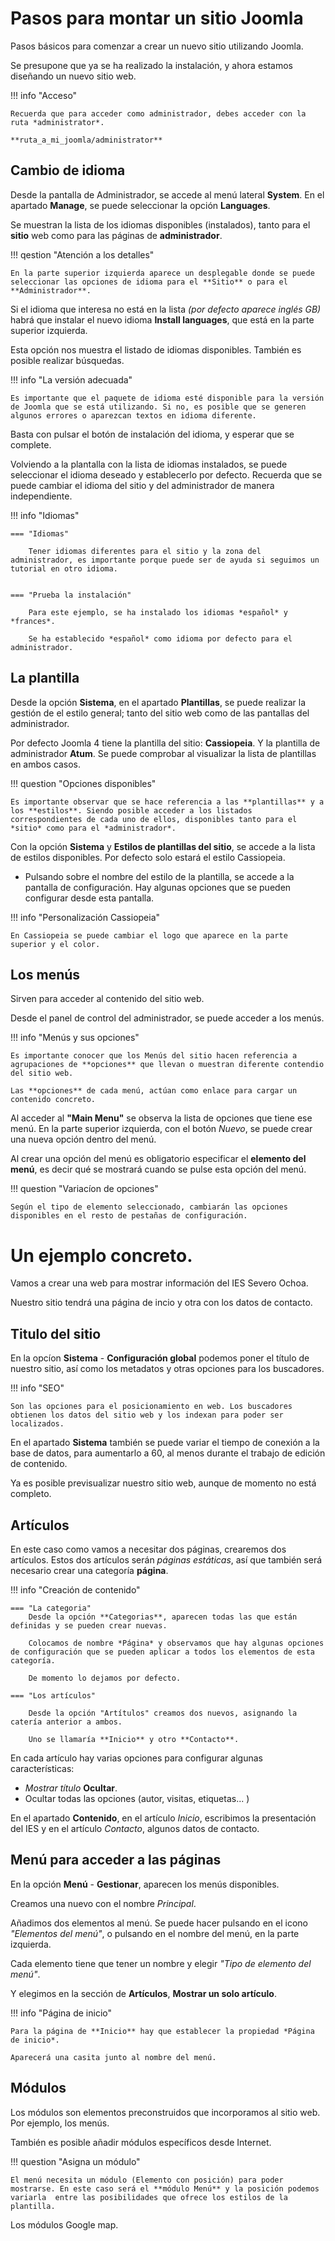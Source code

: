 # Pasos para montar un sitio Joomla

Pasos básicos para comenzar a crear un nuevo sitio utilizando Joomla.

Se presupone que ya se ha realizado la instalación, y ahora estamos diseñando un nuevo sitio web.

!!! info "Acceso"

    Recuerda que para acceder como administrador, debes acceder con la ruta *administrator*.

    **ruta_a_mi_joomla/administrator**

## Cambio de idioma

Desde la pantalla de Administrador, se accede al menú lateral **System**. 
En el apartado **Manage**, se puede seleccionar la opción **Languages**.

Se muestran la lista de los idiomas disponibles (instalados), tanto para el **sitio** web como para las páginas de **administrador**.

!!! qestion "Atención a los detalles"

    En la parte superior izquierda aparece un desplegable donde se puede seleccionar las opciones de idioma para el **Sitio** o para el **Administrador**.

Si el idioma que interesa no está en la lista *(por defecto aparece inglés GB)* habrá que instalar el nuevo idioma **Install languages**, que está en la parte superior izquierda.

Esta opción nos muestra el listado de idiomas disponibles. También es posible realizar búsquedas.

!!! info "La versión adecuada"

    Es importante que el paquete de idioma esté disponible para la versión de Joomla que se está utilizando. Si no, es posible que se generen algunos errores o aparezcan textos en idioma diferente.


Basta con pulsar el botón de instalación del idioma, y esperar que se complete.

Volviendo a la plantalla con la lista de idiomas instalados, se puede seleccionar el idioma deseado y establecerlo por defecto. Recuerda que se puede cambiar el idioma del sitio y del administrador de manera independiente.

!!! info "Idiomas"

    === "Idiomas" 
        
        Tener idiomas diferentes para el sitio y la zona del administrador, es importante porque puede ser de ayuda si seguimos un tutorial en otro idioma.


    === "Prueba la instalación"
    
        Para este ejemplo, se ha instalado los idiomas *español* y *frances*.

        Se ha establecido *español* como idioma por defecto para el administrador.



## La plantilla

Desde la opción **Sistema**, en el apartado **Plantillas**, se puede realizar la gestión de el estilo general; tanto del sitio web como de las pantallas del administrador.

Por defecto Joomla 4 tiene la plantilla del sitio: **Cassiopeia**. Y la plantilla de administrador **Atum**. Se puede comprobar al visualizar la lista de plantillas en ambos casos.

!!! question "Opciones disponibles"

    Es importante observar que se hace referencia a las **plantillas** y a los **estilos**. Siendo posible acceder a los listados correspondientes de cada uno de ellos, disponibles tanto para el *sitio* como para el *administrador*.

Con la opción **Sistema** y **Estilos de plantillas del sitio**, se accede a la lista de estilos disponibles. Por defecto solo estará el estilo Cassiopeia.

   * Pulsando sobre el nombre del estilo de la plantilla, se accede a la pantalla de configuración. Hay algunas opciones que se pueden configurar desde esta pantalla. 

!!! info "Personalización Cassiopeia"

    En Cassiopeia se puede cambiar el logo que aparece en la parte superior y el color.


## Los menús

Sirven para acceder al contenido del sitio web. 

Desde el panel de control del administrador, se puede acceder a los menús.

!!! info "Menús y sus opciones"

    Es importante conocer que los Menús del sitio hacen referencia a agrupaciones de **opciones** que llevan o muestran diferente contendio del sitio web.

    Las **opciones** de cada menú, actúan como enlace para cargar un contenido concreto.

Al acceder al **"Main Menu"** se observa la lista de opciones que tiene ese menú. En la parte superior izquierda, con el botón *Nuevo*, se puede crear una nueva opción dentro del menú. 


Al crear una opción del menú es obligatorio especificar el **elemento del menú**, es decir qué se mostrará cuando se pulse esta opción del menú. 

!!! question "Variacíon de opciones"

    Según el tipo de elemento seleccionado, cambiarán las opciones disponibles en el resto de pestañas de configuración.

# Un ejemplo concreto.

Vamos a crear una web para mostrar información del IES Severo Ochoa.

Nuestro sitio tendrá una página de incio y otra con los datos de contacto.

## Titulo del sitio

En la opcíon **Sistema** - **Configuración global** podemos poner el título de nuestro sitio, así como los metadatos y otras opciones para los buscadores. 

!!! info "SEO"
    
    Son las opciones para el posicionamiento en web. Los buscadores obtienen los datos del sitio web y los indexan para poder ser localizados.

En el apartado **Sistema** también se puede variar el tiempo de conexión a la base de datos, para aumentarlo a 60, al menos durante el trabajo de edición de contenido.

Ya es posible previsualizar nuestro sitio web, aunque de momento no está completo.

## Artículos

En este caso como vamos a necesitar dos páginas, crearemos dos artículos. Estos dos artículos serán *páginas estáticas*, así que también será necesario crear una categoría **página**.

!!! info "Creación de contenido"

    === "La categoria"
        Desde la opción **Categorias**, aparecen todas las que están definidas y se pueden crear nuevas.

        Colocamos de nombre *Página* y observamos que hay algunas opciones de configuración que se pueden aplicar a todos los elementos de esta categoría. 

        De momento lo dejamos por defecto.

    === "Los artículos"

        Desde la opción "Artítulos" creamos dos nuevos, asignando la catería anterior a ambos.

        Uno se llamaría **Inicio** y otro **Contacto**.

En cada artículo hay varias opciones para configurar algunas características:

* *Mostrar título* **Ocultar**.
* Ocultar todas las opciones (autor, visitas, etiquetas... )

En el apartado **Contenido**, en el artículo *Inicio*, escribimos la presentación del IES y en el artículo *Contacto*, algunos datos de contacto.


## Menú para acceder a las páginas

En la opción **Menú** - **Gestionar**, aparecen los menús disponibles.

Creamos una nuevo con el nombre *Principal*.

Añadimos dos elementos al menú. Se puede hacer pulsando en el icono *"Elementos del menú"*, o pulsando en el nombre del menú, en la parte izquierda.

Cada elemento tiene que tener un nombre y elegir *"Tipo de elemento del menú"*.

Y elegimos en la sección de **Artículos**, **Mostrar un solo artículo**.

!!! info "Página de inicio"

    Para la página de **Inicio** hay que establecer la propiedad *Página de inicio*.

    Aparecerá una casita junto al nombre del menú.

## Módulos

Los módulos son elementos preconstruidos que incorporamos al sitio web. Por ejemplo, los menús. 

También es posible añadir módulos específicos desde Internet.

!!! question "Asigna un módulo"

    El menú necesita un módulo (Elemento con posición) para poder mostrarse. En este caso será el **módulo Menú** y la posición podemos variarla  entre las posibilidades que ofrece los estilos de la plantilla.

Los módulos  Google map.

